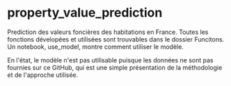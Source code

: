 # property_value_prediction

Prediction des valeurs foncières des habitations en France. Toutes les fonctions dévelopées et utilisées sont trouvables dans le dossier Funcitons. 
Un notebook, use_model, montre comment utiliser le modèle. 

En l'état, le modèle n'est pas utilisable puisque les données ne sont pas fournies sur ce GitHub, qui est une simple présentation de la méthodologie et de l'approche utilisée.
